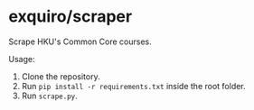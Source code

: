 # exquiro/scraper

Scrape HKU's Common Core courses.

Usage:

 1. Clone the repository.
 2. Run `pip install -r requirements.txt` inside the root folder.
 3. Run `scrape.py`.
